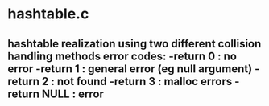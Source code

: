 # hashtable.c
hashtable realization using two different collision handling methods
error codes:
  -return 0 : no error
  -return 1 : general error (eg null argument)
  -return 2 : not found
  -return 3 : malloc errors
  -return NULL : error
  -
